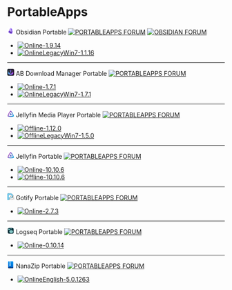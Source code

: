 # PortableApps

![Obsidian](https://raw.githubusercontent.com/xmha97/PortableApps/refs/heads/main/Source/ObsidianPortable/App/AppInfo/appicon_16.png) Obsidian Portable [![PORTABLEAPPS FORUM](https://img.shields.io/badge/PORTABLEAPPS-FORUM-darkgreen?style=social)](https://portableapps.com/node/68172) [![OBSIDIAN FORUM](https://img.shields.io/badge/OBSIDIAN-FORUM-darkgreen?style=social)](https://forum.obsidian.md/t/windows-portable-version-of-obsidian/106638)  
- [![Online-1.9.14](https://img.shields.io/badge/Online-1.9.14-blue?style=flat-square)](https://github.com/xmha97/PortableApps/releases/download/obsidian-v1.9.14/ObsidianPortable_1.9.14_online.paf.exe)  
- [![OnlineLegacyWin7-1.1.16](https://img.shields.io/badge/OnlineLegacyWin7-1.1.16-blue?style=flat-square)](https://github.com/xmha97/PortableApps/releases/download/obsidian-v1.1.16/ObsidianPortableLegacyWin7_1.1.16_online.paf.exe)  

---

![AB Download Manager](https://raw.githubusercontent.com/xmha97/PortableApps/refs/heads/main/Source/abdmPortable/App/AppInfo/appicon_16.png) AB Download Manager Portable [![PORTABLEAPPS FORUM](https://img.shields.io/badge/PORTABLEAPPS-FORUM-darkgreen?style=social)](https://portableapps.com/node/79500)  
- [![Online-1.7.1](https://img.shields.io/badge/Online-1.7.1-blue?style=flat-square)](https://github.com/xmha97/PortableApps/releases/download/abdm-v1.7.1/abdmPortable_1.7.1_online.paf.exe)  
- [![OnlineLegacyWin7-1.7.1](https://img.shields.io/badge/OnlineLegacyWin7-1.6.2-blue?style=flat-square)](https://github.com/xmha97/PortableApps/releases/download/abdm-v1.6.2/abdmPortableLegacyWin7_1.6.2_online.paf.exe)  

---

![Jellyfin Media Player](https://raw.githubusercontent.com/xmha97/PortableApps/refs/heads/main/Source/jmpPortable/App/AppInfo/appicon_16.png) Jellyfin Media Player Portable [![PORTABLEAPPS FORUM](https://img.shields.io/badge/PORTABLEAPPS-FORUM-darkgreen?style=social)](https://portableapps.com/node/79524)  
- [![Offline-1.12.0](https://img.shields.io/badge/Offline-1.12.0-blue?style=flat-square)](https://github.com/xmha97/PortableApps/releases/download/jmp-v1.12.0/jmpPortable_1.12.0.paf.exe)  
- [![OfflineLegacyWin7-1.5.0](https://img.shields.io/badge/OfflineLegacyWin7-1.5.0-blue?style=flat-square)](https://github.com/xmha97/PortableApps/releases/download/jmp-v1.5.0/jmpPortableLegacyWin7_1.5.0.paf.exe)  

---

![Jellyfin](https://raw.githubusercontent.com/xmha97/PortableApps/refs/heads/main/Source/JellyfinPortable/App/AppInfo/appicon_16.png) Jellyfin Portable [![PORTABLEAPPS FORUM](https://img.shields.io/badge/PORTABLEAPPS-FORUM-darkgreen?style=social)](https://portableapps.com/node/79529)  
- [![Online-10.10.6](https://img.shields.io/badge/Online-10.10.6-blue?style=flat-square)](https://github.com/xmha97/PortableApps/releases/download/jellyfin-v10.10.6/JellyfinPortable_10.10.6_online.paf.exe)  
- [![Offline-10.10.6](https://img.shields.io/badge/Offline-10.10.6-blue?style=flat-square)](https://github.com/xmha97/PortableApps/releases/download/jellyfin-v10.10.6/JellyfinPortable_10.10.6.paf.exe)  

---

![Gotify](https://raw.githubusercontent.com/xmha97/PortableApps/refs/heads/main/Source/GotifyPortable/App/AppInfo/appicon_16.png) Gotify Portable [![PORTABLEAPPS FORUM](https://img.shields.io/badge/PORTABLEAPPS-FORUM-darkgreen?style=social)](https://portableapps.com/node/79535)  
- [![Online-2.7.3](https://img.shields.io/badge/Online-2.7.3-blue?style=flat-square)](https://github.com/xmha97/PortableApps/releases/download/gotify-v2.7.3/GotifyPortable_2.7.3_online.paf.exe)  

---

![Logseq](https://raw.githubusercontent.com/xmha97/PortableApps/refs/heads/main/Source/LogseqPortable/App/AppInfo/appicon_16.png) Logseq Portable [![PORTABLEAPPS FORUM](https://img.shields.io/badge/PORTABLEAPPS-FORUM-darkgreen?style=social)](https://portableapps.com/node/79536)  
- [![Online-0.10.14](https://img.shields.io/badge/Online-0.10.14-blue?style=flat-square)](https://github.com/xmha97/PortableApps/releases/download/logseq-v0.10.14/LogseqPortable_0.10.14_online.paf.exe)  

---

![NanaZip](https://raw.githubusercontent.com/xmha97/PortableApps/refs/heads/main/Source/NanaZipPortable/App/AppInfo/appicon_16.png) NanaZip Portable [![PORTABLEAPPS FORUM](https://img.shields.io/badge/PORTABLEAPPS-FORUM-darkgreen?style=social)](https://portableapps.com/node/00000)  
- [![OnlineEnglish-5.0.1263](https://img.shields.io/badge/OnlineEnglish-5.0.1263-blue?style=flat-square)](https://github.com/xmha97/PortableApps/releases/download/nanazip-v5.0.1263/NanaZipPortable_5.0.1263_English_online.paf.exe)  




